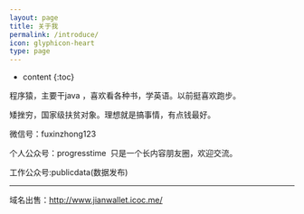```yaml
---
layout: page
title: 关于我
permalink: /introduce/
icon: glyphicon-heart
type: page
---
```


* content
{:toc}


程序猿，主要干java ，喜欢看各种书，学英语。以前挺喜欢跑步。

矮挫穷，国家级扶贫对象。理想就是搞事情，有点钱最好。

微信号：fuxinzhong123

个人公众号：progresstime  只是一个长内容朋友圈，欢迎交流。

工作公众号:publicdata(数据发布)

---

域名出售：http://www.jianwallet.icoc.me/


